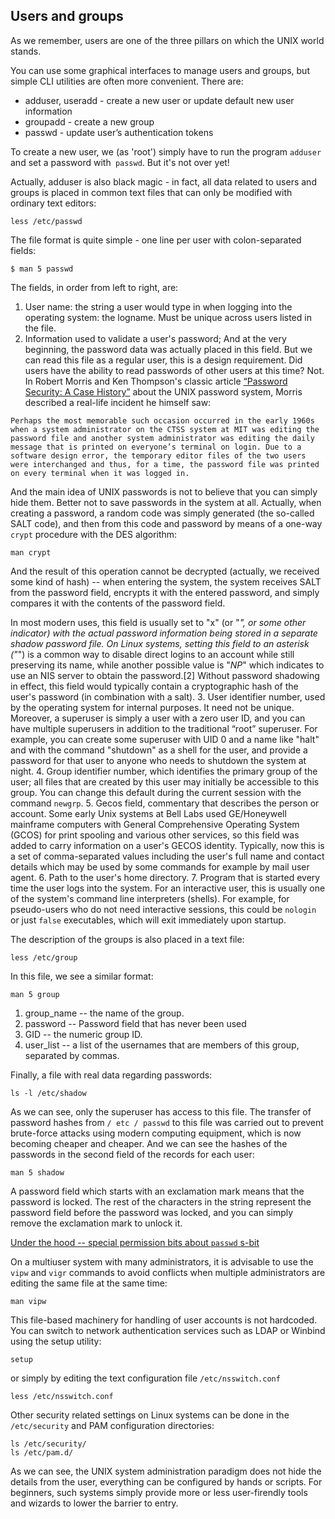 ## Users and groups

As we remember, users are one of the three pillars on which the UNIX world stands.

You can use some graphical interfaces to manage users and groups, but simple CLI utilities are often more convenient. There are:
* adduser, useradd - create a new user or update default new user information
* groupadd - create a new group
* passwd - update user’s authentication tokens

To create a new user, we (as 'root') simply have to run the program `adduser` and set a password with` passwd`. But it's not over yet! 

Actually, adduser is also black magic - in fact, all data related to users and groups is placed in common text files that can only be modified with ordinary text editors:
```
less /etc/passwd
```
The file format is quite simple - one line per user with colon-separated fields:
```
$ man 5 passwd
```
The fields, in order from left to right, are:

1. User name: the string a user would type in when logging into the operating system: the logname. Must be unique across users listed in the file.
2. Information used to validate a user's password; And at the very beginning, the password data was actually placed in this field. But we can read this file as a regular user, this is a design requirement. Did users have the ability to read passwords of other users at this time? Not. In Robert Morris and Ken Thompson's classic article [“Password Security: A Case History”](https://rist.tech.cornell.edu/6431papers/MorrisThompson1979.pdf) about the UNIX password system, Morris described a real-life incident he himself saw:
```
Perhaps the most memorable such occasion occurred in the early 1960s when a system administrator on the CTSS system at MIT was editing the password file and another system administrator was editing the daily message that is printed on everyone’s terminal on login. Due to a software design error, the temporary editor files of the two users were interchanged and thus, for a time, the password file was printed on every terminal when it was logged in.
```
And the main idea of ​​UNIX passwords is not to believe that you can simply hide them. Better not to save passwords in the system at all. Actually, when creating a password, a random code was simply generated (the so-called SALT code), and then from this code and password by means of a one-way `crypt` procedure with the DES algorithm:
```
man crypt
```
And the result of this operation cannot be decrypted (actually, we received some kind of hash) -- when entering the system, the system receives SALT from the password field, encrypts it with the entered password, and simply compares it with the contents of the password field.

In most modern uses, this field is usually set to "x" (or "*", or some other indicator) with the actual password information being stored in a separate shadow password file. On Linux systems, setting this field to an asterisk ("*") is a common way to disable direct logins to an account while still preserving its name, while another possible value is "*NP*" which indicates to use an NIS server to obtain the password.[2] Without password shadowing in effect, this field would typically contain a cryptographic hash of the user's password (in combination with a salt).
3. User identifier number, used by the operating system for internal purposes. It need not be unique. Moreover, a superuser is simply a user with a zero user ID, and you can have multiple superusers in addition to the traditional “root” superuser. For example, you can create some superuser with UID 0 and a name like "halt" and with the command "shutdown" as a shell for the user, and provide a password for that user to anyone who needs to shutdown the system at night.
4. Group identifier number, which identifies the primary group of the user; all files that are created by this user may initially be accessible to this group. You can change this default during the current session with the command `newgrp`.
5. Gecos field, commentary that describes the person or account. Some early Unix systems at Bell Labs used GE/Honeywell mainframe computers with General Comprehensive Operating System (GCOS) for print spooling and various other services, so this field was added to carry information on a user's GECOS identity.
Typically, now this is a set of comma-separated values including the user's full name and contact details which may be used by some commands for example by mail user agent.
6. Path to the user's home directory.
7. Program that is started every time the user logs into the system. For an interactive user, this is usually one of the system's command line interpreters (shells). For example, for pseudo-users who do not need interactive sessions, this could be `nologin` or just `false` executables, which will exit immediately upon startup.

The description of the groups is also placed in a text file:
```
less /etc/group
```
In this file, we see a similar format:
```
man 5 group 
```
1. group_name -- the name of the group.
2. password -- Password field that has never been used
3. GID -- the numeric group ID.
4. user_list -- a list of the usernames that are members of this group, separated by commas.

Finally, a file with real data regarding passwords:
```
ls -l /etc/shadow
```
As we can see, only the superuser has access to this file. The transfer of password hashes from `/ etc / passwd` to this file was carried out to prevent brute-force attacks using modern computing equipment, which is now becoming cheaper and cheaper. And we can see the hashes of the passwords in the second field of the records for each user:
```
man 5 shadow
```
A password field which starts with an exclamation mark means that the password is locked. The rest of the characters in the string represent the password field before the password was locked, and you can simply remove the exclamation mark to unlock it.

[Under the hood -- special permission bits about `passwd` s-bit](under_the_hood/09_special_permission_bits.md)

On a multiuser system with many administrators, it is advisable to use the `vipw` and `vigr` commands to avoid conflicts when multiple administrators are editing the same file at the same time:
```
man vipw
```
This file-based machinery for handling of user accounts is not hardcoded. You can switch to network authentication services such as LDAP or Winbind using the setup utility:
```
setup
```
or simply by editing the text configuration file `/etc/nsswitch.conf`
```
less /etc/nsswitch.conf
```
Other security related settings on Linux systems can be done in the `/etc/security` and PAM configuration directories:
```
ls /etc/security/
ls /etc/pam.d/
```
As we can see, the UNIX system administration paradigm does not hide the details from the user, everything can be configured by hands or scripts. For beginners, such systems simply provide more or less user-firendly tools and wizards to lower the barrier to entry. 


